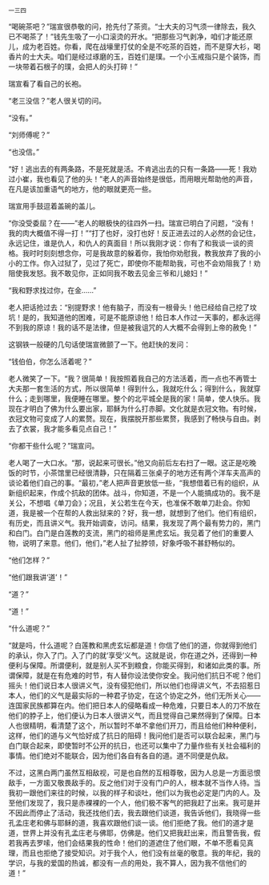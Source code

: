     一三四 

   “喝碗茶吧？”瑞宣很恭敬的问，抢先付了茶资。“士大夫的习气须一律除去，我久已不喝茶了！”钱先生吸了一小口滚烫的开水。“把那些习气剥净，咱们才能还原儿，成为老百姓。你看，爬在战壕里打仗的全是不吃茶的百姓，而不是穿大衫，喝香片的士大夫。咱们是经过琢磨的玉，百姓们是璞。一个小玉戒指只是个装饰，而一块带着石根子的璞，会把人的头打碎！”

   瑞宣看了看自己的长袍。

   “老三没信？”老人很关切的问。

   “没有。”

   “刘师傅呢？”

   “也没信。”

   “好！逃出去的有两条路，不是死就是活。不肯逃出去的只有一条路——死！我劝过小崔，我也看见了他的头！”老人的声音始终是很低，而用眼光帮助他的声音，在凡是该加重语气的地方，他的眼就更亮一些。

   瑞宣用手鼓逗着盖碗的盖儿。

   “你没受委屈？在——”老人的眼极快的往四外一扫。瑞宣已明白了问题，“没有！我的肉大概值不得一打！”“打了也好，没打也好！反正进去过的人必然的会记住，永远记住，谁是仇人，和仇人的真面目！所以我刚才说：你有了和我谈一谈的资格。我时时刻刻想念你，可是我故意的躲着你，我怕你劝慰我，教我放弃了我的小小的工作。你入过狱了，见过了死亡，即使你不能帮助我，可也不会劝阻我了！劝阻使我发怒。我不敢见你，正如同我不敢去见金三爷和儿媳妇！”

   “我和野求找过你，在金……”

   老人把话抢过去：“别提野求！他有脑子，而没有一根骨头！他已经给自己挖了坟坑！是的，我知道他的困难，可是不能原谅他！给日本人作过一天事的，都永远得不到我的原谅！我的话不是法律，但是被我诅咒的人大概不会得到上帝的赦免！”

   这钢铁一般硬的几句话使瑞宣微颤了一下。他赶快的发问：

   “钱伯伯，你怎么活着呢？”

   老人微笑了一下。“我？很简单！我按照着我自己的方法活着，而一点也不再管士大夫那一套生活的方式，所以很简单！得到什么，我就吃什么；得到什么，我就穿什么；走到哪里，我便睡在哪里。整个的北平城全是我的家！简单，使人快乐。我现在才明白了佛为什么要出家，耶稣为什么打赤脚。文化就是衣冠文物。有时候，衣冠文物可变成了人的累赘。现在，我摆脱开那些累赘，我感到了畅快与自由。剥去了衣裳，我才能多看见点自己！”

   “你都干些什么呢？”瑞宣问。

   老人喝了一大口水。“那，说起来可很长。”他又向前后左右扫了一眼。这正是吃晚饭的时节，小茶馆里已经很清静，只在隔着三张桌子的地方还有两个洋车夫高声的谈论着他们自己的事。“最初，”老人把声音更放低一些，“我想借着已有的组织，从新组织起来，作成个抗敌的团体。战斗，你知道，不是一个人能搞成功的。我不是关公，不想唱《单刀会》；况且，关公若生在今天，也准保不敢单刀赴会。你知道，我是被一个在帮的人救出狱来的？好，我一想，就想到了他们。他们有组织，有历史，而且讲义气。我开始调查，访问。结果，我发现了两个最有势力的，黑门和白门。白门是白莲教的支流，黑门的祖师是黑虎玄坛。我见着了他们的重要人物，说明了来意。他们，他们，”老人扯了扯脖领，好象呼吸不甚舒畅似的。

   “他们怎样？”

   “他们跟我讲‘道’！”

   “道？”

   “道！”

   “什么道呢？”

   “就是吗，什么道呢？白莲教和黑虎玄坛都是道！你信了他们的道，你就得到他们的承认，你入了门。入了门的就‘享受’义气。这就是说，你在道之外，还得到一种便利与保障。所谓便利，就是别人买不到粮食，你能买得到，和诸如此类的事。所谓保障，就是在有危难的时节，有人替你设法使你安全。我问他们抗日不呢？他们摇头！他们说日本人很讲义气，没有侵犯他们，所以他们也得讲义气，不去招惹日本人，他们的义气是最实际的一种君子协定，在这个协定之外，他们无所关心——连国家民族都算在内。他们把日本人的侵略看成一种危难，只要日本人的刀不放在他们的脖子上，他们便认为日本人很讲义气，而且觉得自己果然得到了保障。日本人也很精明，看清楚了这个，所以暂时不单不拿他们开刀，而且给他们种种便利，这样，他们的道与义气恰好成了抗日的阻碍！我问他们是否可以联合起来，黑门与白门联合起来，即使暂时不公开的抗日，也还可以集中了力量作些有关社会福利的事情。他们绝对不能联合，因为他们各自有各自的道。道不同便是仇敌。

   不过，这黑白两门虽然互相敌视，可是也自然的互相尊敬，因为人总是一方面忌恨敌手，一方面又敬畏敌手的。反之他们对于没有门户的人，根本就不当作人待。当我初一跟他们来往的时候，以我的样子和谈吐，他们以为我也必定是门内的人。及至他们发现了，我只是赤裸裸的一个人，他们极不客气的把我赶了出来。我可是并不因此而停止了活动，我还找他们去，我去跟他们谈道，我告诉他们，我晓得一些孔孟庄老和佛与耶稣的道，我喜欢跟他们谈一谈。他们拒绝了我。他们的道才是道，世界上并没有孔孟庄老与佛耶，仿佛是。他们又把我赶出来，而且警告我，假若我再去罗嗦，他们会结果我的性命！他们的道遮住了他们眼，不单不愿看见真理，而且也拒绝了接受知识。对于我个人，他们没有丝毫的敬意。我的年纪，我的学识，与我的爱国的热诚，都没有一点的用处，我不算人，因为我不信他们的道！”

